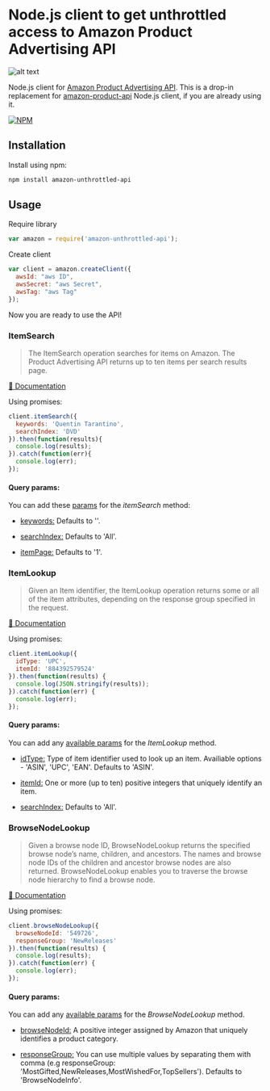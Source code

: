 # Node.js client to get unthrottled access to Amazon Product Advertising API

![alt text](http://i.imgur.com/MwfPRfB.gif "Amazon Product Advertising API")

Node.js client for [Amazon Product Advertising API](https://affiliate-program.amazon.com/gp/advertising/api/detail/main.html). This is a drop-in replacement for [amazon-product-api](https://www.npmjs.com/package/amazon-product-api) Node.js client, if you are already using it.


[![NPM](https://nodei.co/npm/amazon-unthrottled-api.png?downloads=true)](https://nodei.co/npm/amazon-unthrottled-api/)


## Installation
Install using npm:
```sh
npm install amazon-unthrottled-api
```


## Usage

Require library
```javascript
var amazon = require('amazon-unthrottled-api');
```

Create client
```javascript
var client = amazon.createClient({
  awsId: "aws ID",
  awsSecret: "aws Secret",
  awsTag: "aws Tag"
});
```
Now you are ready to use the API!


### ItemSearch

> The ItemSearch operation searches for items on Amazon. The Product Advertising API returns up to ten items per search results page.

[📖 Documentation](http://docs.aws.amazon.com/AWSECommerceService/latest/DG/ItemSearch.html)

Using promises:
```javascript
client.itemSearch({
  keywords: 'Quentin Tarantino',
  searchIndex: 'DVD'
}).then(function(results){
  console.log(results);
}).catch(function(err){
  console.log(err);
});
```

#### Query params:

You can add these [params](http://docs.aws.amazon.com/AWSECommerceService/latest/DG/ItemSearch.html) for the *itemSearch* method:

- [keywords:](http://docs.aws.amazon.com/AWSECommerceService/latest/DG/ItemSearch.html) Defaults to ''.

- [searchIndex:](http://docs.aws.amazon.com/AWSECommerceService/latest/DG/USSearchIndexParamForItemsearch.html) Defaults to 'All'.

- [itemPage:](http://docs.aws.amazon.com/AWSECommerceService/latest/DG/ItemSearch.html) Defaults to '1'.



### ItemLookup

> Given an Item identifier, the ItemLookup operation returns some or all of the item attributes, depending on the response group specified in the request.

[📖 Documentation](http://docs.aws.amazon.com/AWSECommerceService/latest/DG/ItemLookup.html)

Using promises:
```javascript
client.itemLookup({
  idType: 'UPC',
  itemId: '884392579524'
}).then(function(results) {
  console.log(JSON.stringify(results));
}).catch(function(err) {
  console.log(err);
});
```


#### Query params:

You can add any [available params](http://docs.aws.amazon.com/AWSECommerceService/latest/DG/ItemLookup.html) for the *ItemLookup* method.

- [idType:](http://docs.aws.amazon.com/AWSECommerceService/latest/DG/ItemLookup.html) Type of item identifier used to look up an item. Availiable options - 'ASIN', 'UPC', 'EAN'. Defaults to 'ASIN'.

- [itemId:](http://docs.aws.amazon.com/AWSECommerceService/latest/DG/ItemLookup.html) One or more (up to ten) positive integers that uniquely identify an item.

- [searchIndex:](http://docs.aws.amazon.com/AWSECommerceService/latest/DG/USSearchIndexParamForItemsearch.html) Defaults to 'All'.



### BrowseNodeLookup

> Given a browse node ID, BrowseNodeLookup returns the specified browse node’s name, children, and ancestors. The names and browse node IDs of the children and ancestor browse nodes are also returned. BrowseNodeLookup enables you to traverse the browse node hierarchy to find a browse node.

[📖 Documentation](http://docs.aws.amazon.com/AWSECommerceService/latest/DG/BrowseNodeLookup.html)

Using promises:
```javascript
client.browseNodeLookup({
  browseNodeId: '549726',
  responseGroup: 'NewReleases'
}).then(function(results) {
  console.log(results);
}).catch(function(err) {
  console.log(err);
});
```


#### Query params:

You can add any [available params](http://docs.aws.amazon.com/AWSECommerceService/latest/DG/BrowseNodeLookup.html) for the *BrowseNodeLookup* method.

- [browseNodeId:](http://docs.aws.amazon.com/AWSECommerceService/latest/DG/BrowseNodeLookup.html) A positive integer assigned by Amazon that uniquely identifies a product category.

- [responseGroup:](http://docs.aws.amazon.com/AWSECommerceService/latest/DG/CHAP_ResponseGroupsList.html) You can use multiple values by separating them with comma (e.g responseGroup: 'MostGifted,NewReleases,MostWishedFor,TopSellers'). Defaults to 'BrowseNodeInfo'.

